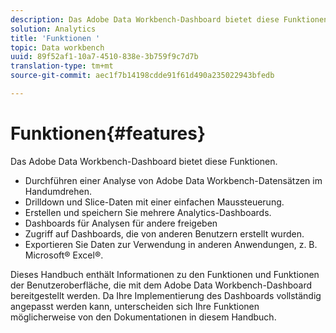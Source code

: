```yaml
---
description: Das Adobe Data Workbench-Dashboard bietet diese Funktionen.
solution: Analytics
title: 'Funktionen '
topic: Data workbench
uuid: 89f52af1-10a7-4510-838e-3b759f9c7d7b
translation-type: tm+mt
source-git-commit: aec1f7b14198cdde91f61d490a235022943bfedb

---
```



# Funktionen{#features}

Das Adobe Data Workbench-Dashboard bietet diese Funktionen.

* Durchführen einer Analyse von Adobe Data Workbench-Datensätzen im Handumdrehen.
* Drilldown und Slice-Daten mit einer einfachen Maussteuerung.
* Erstellen und speichern Sie mehrere Analytics-Dashboards.
* Dashboards für Analysen für andere freigeben
* Zugriff auf Dashboards, die von anderen Benutzern erstellt wurden.
* Exportieren Sie Daten zur Verwendung in anderen Anwendungen, z. B. Microsoft® Excel®.

Dieses Handbuch enthält Informationen zu den Funktionen und Funktionen der Benutzeroberfläche, die mit dem Adobe Data Workbench-Dashboard bereitgestellt werden. Da Ihre Implementierung des Dashboards vollständig angepasst werden kann, unterscheiden sich Ihre Funktionen möglicherweise von den Dokumentationen in diesem Handbuch.

